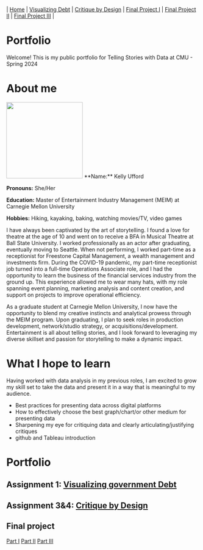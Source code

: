 | [Home](https://kcufford.github.io/portfolio/) | [Visualizing Debt](visualizing-government-debt) | [Critique by Design](critique-by-design) | [Final Project I](final-project-part-one) | [Final Project II](final-project-part-two) | [Final Project III](final-project-part-three) |

# Portfolio
Welcome! This is my public portfolio for Telling Stories with Data at CMU - Spring 2024

# About me
<img src="Kelly Ufford-Headshot.jpg" width="200"/>
**Name:** Kelly Ufford

**Pronouns:** She/Her

**Education:** Master of Entertainment Industry Management (MEIM) at Carnegie Mellon University

**Hobbies:** Hiking, kayaking, baking, watching movies/TV, video games

I have always been captivated by the art of storytelling. I found a love for theatre at the age of 10 and went on to receive a BFA in Musical Theatre at Ball State University. I worked professionally as an actor after graduating, eventually moving to Seattle.  When not performing, I worked part-time as a receptionist for Freestone Capital Management, a wealth management and investments firm. During the COVID-19 pandemic, my part-time receptionist job turned into a full-time Operations Associate role, and I had the opportunity to learn the business of the financial services industry from the ground up. This experience allowed me to wear many hats, with my role spanning event planning, marketing analysis and content creation, and support on projects to improve operational efficiency.

As a graduate student at Carnegie Mellon University, I now have the opportunity to blend my creative instincts and analytical prowess through the MEIM program. Upon graduating, I plan to seek roles in production development, network/studio strategy, or acquisitions/development. Entertainment is all about telling stories, and I look forward to leveraging my diverse skillset and passion for storytelling to make a dynamic impact.

# What I hope to learn
Having worked with data analysis in my previous roles, I am excited to grow my skill set to take the data and present it in a way that is meaningful to my audience.

- Best practices for presenting data across digital platforms
- How to effectively choose the best graph/chart/or other medium for presenting data
- Sharpening my eye for critiquing data and clearly articulating/justifying critiques
- github and Tableau introduction

# Portfolio

## Assignment 1: [Visualizing government Debt](visualizing-government-debt)

## Assignment 3&4: [Critique by Design](critique-by-design)

## Final project
[Part I](final-project-part-one)
[Part II](final-project-part-two)
[Part III](final-project-part-three)

